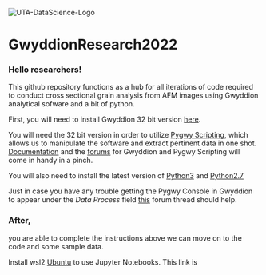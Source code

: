 ![UTA-DataScience-Logo](https://user-images.githubusercontent.com/89792487/208189079-d4fc4d67-01bc-4397-891e-52f05330eb12.png)

# GwyddionResearch2022

### Hello researchers! 
This github repository functions as a hub for all iterations of code required to conduct cross sectional grain analysis from AFM images using Gwyddion analytical sofware and a bit of python.

First, you will need to install Gwyddion 32 bit version [here](https://sourceforge.net/projects/gwyddion/files/gwyddion/2.62/Gwyddion-2.62.win32.exe/download).

You will need the 32 bit version in order to utilize [Pygwy Scripting](http://gwyddion.net/documentation/user-guide-en/pygwy.html), which allows us to manipulate the software and extract pertinent data in one shot.
[Documentation](http://gwyddion.net/documentation/head/pygwy/) and the [forums](https://sourceforge.net/p/gwyddion/discussion/) for Gwyddion and Pygwy Scripting will come in handy in a pinch.

You will also need to install the latest version of [Python3](https://www.python.org/downloads/) and [Python2.7](https://www.python.org/downloads/release/python-2718/)

Just in case you have any trouble getting the Pygwy Console in Gwyddion to appear under the *Data Process* field [this](https://sourceforge.net/p/gwyddion/discussion/pygwy/thread/75317bfd11/) forum thread should help.

### After,
you are able to complete the instructions above we can move on to the code and some sample data.

Install wsl2 [Ubuntu](https://ubuntu.com/tutorials/install-ubuntu-on-wsl2-on-windows-10#2-install-wsl) to use Jupyter Notebooks. This link is 
